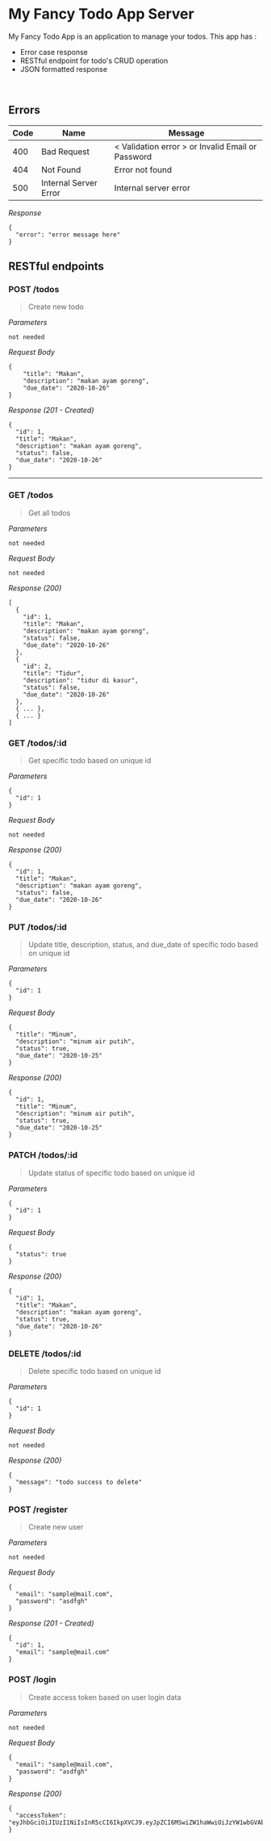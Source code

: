 # My Fancy Todo App Server
My Fancy Todo App is an application to manage your todos. This app has : 
* Error case response
* RESTful endpoint for todo's CRUD operation
* JSON formatted response

&nbsp;

## Errors

| Code  | Name                  | Message               |
| ----- | --------------------- | --------------------- |
| 400   | Bad Request           | < Validation error > or Invalid Email or Password  |
| 404   | Not Found             | Error not found       |
| 500   | Internal Server Error | Internal server error |

_Response_
```
{
  "error": "error message here"
}
```

## RESTful endpoints
### POST /todos

> Create new todo

_Parameters_
```
not needed
```

_Request Body_
```
{
    "title": "Makan",
    "description": "makan ayam goreng",
    "due_date": "2020-10-26"
}
```

_Response (201 - Created)_
```
{
  "id": 1,
  "title": "Makan",
  "description": "makan ayam goreng",
  "status": false,
  "due_date": "2020-10-26"
}
```
---
### GET /todos

> Get all todos

_Parameters_
```
not needed
```

_Request Body_
```
not needed
```

_Response (200)_
```
[
  {
    "id": 1,
    "title": "Makan",
    "description": "makan ayam goreng",
    "status": false,
    "due_date": "2020-10-26"
  },
  {
    "id": 2,
    "title": "Tidur",
    "description": "tidur di kasur",
    "status": false,
    "due_date": "2020-10-26"
  },
  { ... },
  { ... }
]
```

### GET /todos/:id

> Get specific todo based on unique id

_Parameters_
```
{
  "id": 1
}
```

_Request Body_
```
not needed
```

_Response (200)_
```
{
  "id": 1,
  "title": "Makan",
  "description": "makan ayam goreng",
  "status": false,
  "due_date": "2020-10-26"
}
```
### PUT /todos/:id

> Update title, description, status, and due_date of specific todo based on unique id

_Parameters_
```
{
  "id": 1
}
```

_Request Body_
```
{
  "title": "Minum",
  "description": "minum air putih",
  "status": true,
  "due_date": "2020-10-25"
}
```

_Response (200)_
```
{
  "id": 1,
  "title": "Minum",
  "description": "minum air putih",
  "status": true,
  "due_date": "2020-10-25"
}
```

### PATCH /todos/:id

> Update status of specific todo based on unique id

_Parameters_
```
{
  "id": 1
}
```

_Request Body_
```
{
  "status": true
}
```

_Response (200)_
```
{
  "id": 1,
  "title": "Makan",
  "description": "makan ayam goreng",
  "status": true,
  "due_date": "2020-10-26"
}
```

### DELETE /todos/:id

> Delete specific todo based on unique id

_Parameters_
```
{
  "id": 1
}
```

_Request Body_
```
not needed
```

_Response (200)_
```
{
  "message": "todo success to delete"
}
```

### POST /register

> Create new user

_Parameters_
```
not needed
```

_Request Body_
```
{
  "email": "sample@mail.com",
  "password": "asdfgh"
}
```

_Response (201 - Created)_
```
{
  "id": 1,
  "email": "sample@mail.com"
}
```

### POST /login

> Create access token based on user login data

_Parameters_
```
not needed
```

_Request Body_
```
{
  "email": "sample@mail.com",
  "password": "asdfgh"
}
```

_Response (200)_
```
{
  "accessToken": "eyJhbGciOiJIUzI1NiIsInR5cCI6IkpXVCJ9.eyJpZCI6MSwiZW1haWwiOiJzYW1wbGVAbWFpbC5jb20iLCJpYXQiOjE2MDM3NzMyNjR9.Gfzf2lF0FRKHaEc9DrE4CrwJp_avuWbdrnlCEW22FTU"
}
```